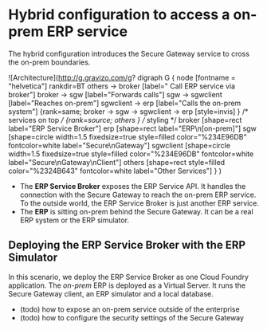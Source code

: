 # Hybrid configuration to access a on-prem ERP service

The hybrid configuration introduces the Secure Gateway service to cross the on-prem boundaries.

![Architecture](http://g.gravizo.com/g?
  digraph G {
    node [fontname = "helvetica"]
    rankdir=BT
    others -> broker [label=" Call ERP service via broker"]
    broker -> sgw [label="Forwards calls"]
    sgw -> sgwclient [label="Reaches on-prem"]
    sgwclient -> erp [label="Calls the on-prem system"]
    {rank=same; broker -> sgw -> sgwclient -> erp [style=invis] }
    /* services on top */
    {rank=source; others }
    /* styling */
    broker [shape=rect label="ERP Service Broker"]
    erp [shape=rect label="ERP\\n[on-prem]"]
    sgw [shape=circle width=1.5 fixedsize=true style=filled color="%234E96DB" fontcolor=white label="Secure\\nGateway"]
    sgwclient [shape=circle width=1.5 fixedsize=true style=filled color="%234E96DB" fontcolor=white label="Secure\\nGateway\\nClient"]
    others [shape=rect style=filled color="%2324B643" fontcolor=white label="Other Services"]
  }
)

* The **ERP Service Broker** exposes the ERP Service API. It handles the connection with the Secure Gateway to reach the on-prem ERP service. To the outside world, the ERP Service Broker is just another ERP service.
* The **ERP** is sitting on-prem behind the Secure Gateway. It can be a real ERP system or the ERP simulator.

## Deploying the ERP Service Broker with the ERP Simulator

In this scenario, we deploy the ERP Service Broker as one Cloud Foundry application. The *on-prem* ERP is deployed as a Virtual Server. It runs the Secure Gateway client, an ERP simulator and a local database.

* (todo) how to expose an on-prem service outside of the enterprise
* (todo) how to configure the security settings of the Secure Gateway
